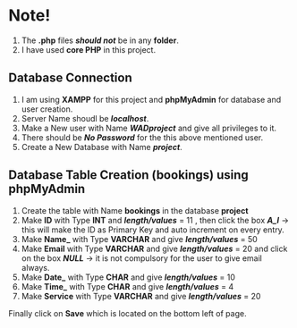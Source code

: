 # Note!
1. The **.php** files ***should not*** be in any **folder**.
2. I have used **core PHP** in this project.

## Database Connection
1. I am using **XAMPP** for this project and **phpMyAdmin** for database and user creation.
2. Server Name shoudl be ***localhost***.
3. Make a New user with Name ***WADproject*** and give all privileges to it.
4. There should be ***No Password*** for the this above mentioned user. 
5. Create a New Database with Name ***project***.

## Database Table Creation (bookings) using phpMyAdmin
1. Create the table with Name **bookings** in the database **project**
2. Make **ID** with Type **INT** and ***length/values*** = 11 , then click the box ***A_I*** -> this will make the ID as Primary Key and auto increment on every entry.
3. Make **Name_** with Type **VARCHAR** and give ***length/values*** = 50
4. Make **Email** with Type **VARCHAR** and give ***length/values*** = 20 and click on the box ***NULL*** -> it is not compulsory for the user to give email always.
5. Make **Date_** with Type **CHAR** and give ***length/values*** = 10
6. Make **Time_** with Type **CHAR** and give ***length/values*** = 4
7. Make **Service** with Type **VARCHAR** and give ***length/values*** = 20

Finally click on **Save** which is located on the bottom left of page.
